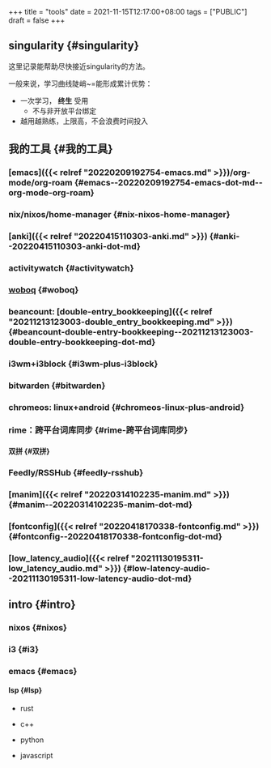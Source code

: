 +++
title = "tools"
date = 2021-11-15T12:17:00+08:00
tags = ["PUBLIC"]
draft = false
+++

## singularity {#singularity}

这里记录能帮助尽快接近singularity的方法。

一般来说，学习曲线陡峭~=能形成累计优势：

-   一次学习， **终生** 受用
    -   不与非开放平台绑定
-   越用越熟练，上限高，不会浪费时间投入

<!--more-->


## 我的工具 {#我的工具}


### [emacs]({{< relref "20220209192754-emacs.md" >}})/org-mode/org-roam {#emacs--20220209192754-emacs-dot-md--org-mode-org-roam}


### nix/nixos/home-manager {#nix-nixos-home-manager}


### [anki]({{< relref "20220415110303-anki.md" >}}) {#anki--20220415110303-anki-dot-md}


### activitywatch {#activitywatch}


### [woboq](https://dvorak0.github.io/woboq/) {#woboq}


### beancount: [double-entry_bookkeeping]({{< relref "20211213123003-double_entry_bookkeeping.md" >}}) {#beancount-double-entry-bookkeeping--20211213123003-double-entry-bookkeeping-dot-md}


### i3wm+i3block {#i3wm-plus-i3block}


### bitwarden {#bitwarden}


### chromeos: linux+android {#chromeos-linux-plus-android}


### rime：跨平台词库同步 {#rime-跨平台词库同步}


#### 双拼 {#双拼}


### Feedly/RSSHub {#feedly-rsshub}


### [manim]({{< relref "20220314102235-manim.md" >}}) {#manim--20220314102235-manim-dot-md}


### [fontconfig]({{< relref "20220418170338-fontconfig.md" >}}) {#fontconfig--20220418170338-fontconfig-dot-md}


### [low_latency_audio]({{< relref "20211130195311-low_latency_audio.md" >}}) {#low-latency-audio--20211130195311-low-latency-audio-dot-md}


## intro {#intro}


### nixos {#nixos}


### i3 {#i3}


### emacs {#emacs}


#### lsp {#lsp}

<!--list-separator-->

-  rust

<!--list-separator-->

-  c++

<!--list-separator-->

-  python

<!--list-separator-->

-  javascript
